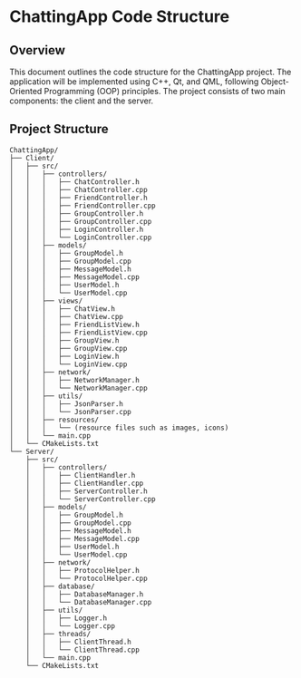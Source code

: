 # ChattingApp Code Structure

## Overview
This document outlines the code structure for the ChattingApp project. The application will be implemented using C++, Qt, and QML, following Object-Oriented Programming (OOP) principles. The project consists of two main components: the client and the server.

## Project Structure
```
ChattingApp/
├── Client/
│   ├── src/
│   │   ├── controllers/
│   │   │   ├── ChatController.h
│   │   │   ├── ChatController.cpp
│   │   │   ├── FriendController.h
│   │   │   ├── FriendController.cpp
│   │   │   ├── GroupController.h
│   │   │   ├── GroupController.cpp
│   │   │   ├── LoginController.h
│   │   │   └── LoginController.cpp
│   │   ├── models/
│   │   │   ├── GroupModel.h
│   │   │   ├── GroupModel.cpp
│   │   │   ├── MessageModel.h
│   │   │   ├── MessageModel.cpp
│   │   │   ├── UserModel.h
│   │   │   └── UserModel.cpp
│   │   ├── views/
│   │   │   ├── ChatView.h
│   │   │   ├── ChatView.cpp
│   │   │   ├── FriendListView.h
│   │   │   ├── FriendListView.cpp
│   │   │   ├── GroupView.h
│   │   │   ├── GroupView.cpp
│   │   │   ├── LoginView.h
│   │   │   └── LoginView.cpp
│   │   ├── network/
│   │   │   ├── NetworkManager.h
│   │   │   └── NetworkManager.cpp
│   │   ├── utils/
│   │   │   ├── JsonParser.h
│   │   │   └── JsonParser.cpp
│   │   ├── resources/
│   │   │   └── (resource files such as images, icons)
│   │   └── main.cpp
│   └── CMakeLists.txt
└── Server/
    ├── src/
    │   ├── controllers/
    │   │   ├── ClientHandler.h
    │   │   ├── ClientHandler.cpp
    │   │   ├── ServerController.h
    │   │   └── ServerController.cpp
    │   ├── models/
    │   │   ├── GroupModel.h
    │   │   ├── GroupModel.cpp
    │   │   ├── MessageModel.h
    │   │   ├── MessageModel.cpp
    │   │   ├── UserModel.h
    │   │   └── UserModel.cpp
    │   ├── network/
    │   │   ├── ProtocolHelper.h
    │   │   └── ProtocolHelper.cpp
    │   ├── database/
    │   │   ├── DatabaseManager.h
    │   │   └── DatabaseManager.cpp
    │   ├── utils/
    │   │   ├── Logger.h
    │   │   └── Logger.cpp
    │   ├── threads/
    │   │   ├── ClientThread.h
    │   │   └── ClientThread.cpp
    │   └── main.cpp
    └── CMakeLists.txt
```